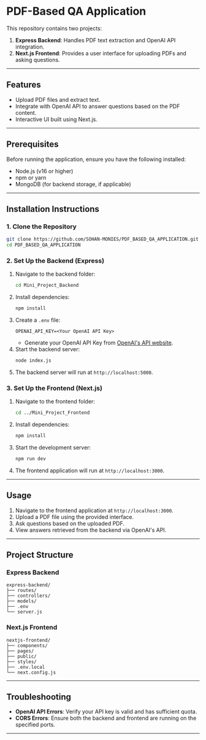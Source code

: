 # PDF-Based QA Application

This repository contains two projects:

1. **Express Backend**: Handles PDF text extraction and OpenAI API integration.
2. **Next.js Frontend**: Provides a user interface for uploading PDFs and asking questions.

---

## Features

- Upload PDF files and extract text.
- Integrate with OpenAI API to answer questions based on the PDF content.
- Interactive UI built using Next.js.

---

## Prerequisites

Before running the application, ensure you have the following installed:

- Node.js (v16 or higher)
- npm or yarn
- MongoDB (for backend storage, if applicable)

---

## Installation Instructions

### 1. Clone the Repository

```bash
git clone https://github.com/SOHAN-MONIES/PDF_BASED_QA_APPLICATION.git
cd PDF_BASED_QA_APPLICATION
```

### 2. Set Up the Backend (Express)

1. Navigate to the backend folder:
   ```bash
   cd Mini_Project_Backend
   ```
2. Install dependencies:
   ```bash
   npm install
   ```
3. Create a `.env` file:
   ```plaintext
   OPENAI_API_KEY=<Your OpenAI API Key>
   ```
   - Generate your OpenAI API Key from [OpenAI's API website](https://platform.openai.com/signup/).
4. Start the backend server:
   ```bash
   node index.js
   ```
5. The backend server will run at `http://localhost:5000`.

### 3. Set Up the Frontend (Next.js)

1. Navigate to the frontend folder:
   ```bash
   cd ../Mini_Project_Frontend
   ```
2. Install dependencies:
   ```bash
   npm install
   ```
3. Start the development server:
   ```bash
   npm run dev
   ```
4. The frontend application will run at `http://localhost:3000`.

---

## Usage

1. Navigate to the frontend application at `http://localhost:3000`.
2. Upload a PDF file using the provided interface.
3. Ask questions based on the uploaded PDF.
4. View answers retrieved from the backend via OpenAI's API.

---

## Project Structure

### Express Backend

```
express-backend/
├── routes/
├── controllers/
├── models/
├── .env
└── server.js
```

### Next.js Frontend

```
nextjs-frontend/
├── components/
├── pages/
├── public/
├── styles/
├── .env.local
└── next.config.js
```

---

## Troubleshooting

- **OpenAI API Errors**: Verify your API key is valid and has sufficient quota.
- **CORS Errors**: Ensure both the backend and frontend are running on the specified ports.

---
